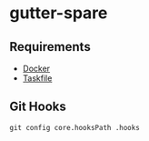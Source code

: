 # gutter-spare

## Requirements

- [Docker](https://www.docker.com/)
- [Taskfile](https://taskfile.dev/#/usage)

## Git Hooks

```shell
git config core.hooksPath .hooks
```